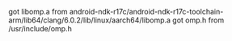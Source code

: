 got libomp.a from android-ndk-r17c/android-ndk-r17c-toolchain-arm/lib64/clang/6.0.2/lib/linux/aarch64/libomp.a
got omp.h from /usr/include/omp.h

